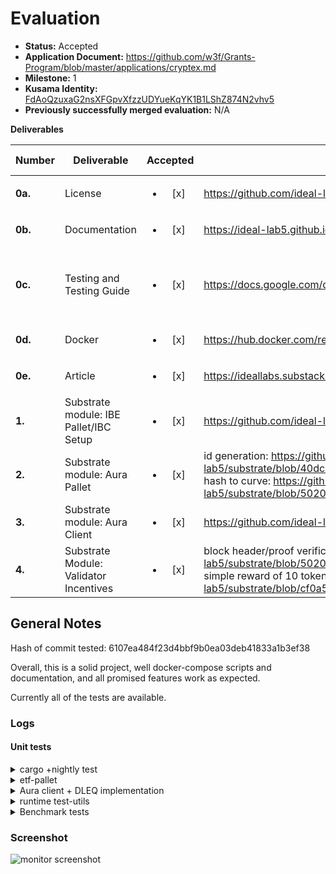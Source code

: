 # Evaluation

- **Status:** Accepted
- **Application Document:** https://github.com/w3f/Grants-Program/blob/master/applications/cryptex.md
- **Milestone:** 1
- **Kusama Identity:** [FdAoQzuxaG2nsXFGpvXfzzUDYueKqYK1B1LShZ874N2vhv5](https://sub.id/FdAoQzuxaG2nsXFGpvXfzzUDYueKqYK1B1LShZ874N2vhv5)
- **Previously successfully merged evaluation:** N/A

**Deliverables**

| Number | Deliverable | Accepted | Link | Evaluation Notes |
| ------ | ----------- | :------: | ---- |----------------- |
| **0a.** | License | <ul><li>[x] </li></ul> | https://github.com/ideal-lab5/substrate/blob/milestone1/LICENSE-GPL3, [etf-pallet](https://github.com/ideal-lab5/substrate/blob/e1b7e7bbbcdb3131edb0c635cec30dfcbe1012eb/bin/node-template/pallets/etf/Cargo.toml#L8) | GPLv3 |
| **0b.** | Documentation | <ul><li>[x] </li></ul> | https://ideal-lab5.github.io | — |
| **0c.** | Testing and Testing Guide | <ul><li>[x] </li></ul> | https://docs.google.com/document/d/1XfBpWfTUq-8DYJ43ZqJGpXb_AJMEvK6PV01nEn8JwQo/edit?usp=sharing | `cargo tarpaulin` reports >88% test coverage on pallet |
| **0d.** | Docker | <ul><li>[x] </li></ul> | https://hub.docker.com/repository/docker/ideallabs/etf/general | — |
| **0e.** | Article | <ul><li>[x] </li></ul> | https://ideallabs.substack.com/p/e6bb13fb-be93-4a22-b039-f81b7c70e93c | Unpublished draft |
| **1.** | Substrate module: IBE Pallet/IBC Setup | <ul><li>[x] </li></ul> | https://github.com/ideal-lab5/substrate/tree/milestone1/bin/node-template/pallets/etf/src | — |
| **2.** | Substrate module: Aura Pallet | <ul><li>[x] </li></ul> | id generation: https://github.com/ideal-lab5/substrate/blob/40dca8d373ccdd59696b251f87ba89029a5bae63/client/consensus/aura/src/standalone.rs#L123, hash to curve: https://github.com/ideal-lab5/substrate/blob/502032949307b1c19cba606dbef1d2f108f71a56/client/consensus/aura/src/dleq.rs#L108 | — |
| **3.** | Substrate module: Aura Client | <ul><li>[x] </li></ul> | https://github.com/ideal-lab5/substrate/tree/milestone1/client/consensus/aura/src| — |
| **4.** | Substrate Module: Validator Incentives |  <ul><li>[x] </li></ul> | block header/proof verification: https://github.com/ideal-lab5/substrate/blob/502032949307b1c19cba606dbef1d2f108f71a56/client/consensus/aura/src/standalone.rs#L390, simple reward of 10 tokens/session: https://github.com/ideal-lab5/substrate/blob/cf0a5193af80e458ee585a614f7ff12ece9b56fd/frame/aura/src/lib.rs#L269 | — |

## General Notes

Hash of commit tested: 6107ea484f23d4bbf9b0ea03deb41833a1b3ef38

Overall, this is a solid project, well docker-compose scripts and documentation, and all promised features work as expected.

Currently all of the tests are available.

### Logs

#### Unit tests

<details>

<summary> cargo +nightly test </summary>

https://drive.google.com/file/d/1Inlv96nT181t75mnxro2LGeiv5rLDJTq/view?usp=drive_link

</details>

<details>

<summary> etf-pallet </summary>

```bash
running 4 tests
test mock::__construct_runtime_integrity_test::runtime_integrity_tests ... ok
test tests::it_sets_the_genesis_state ... ok
test tests::it_fails_to_update_generator_when_not_decodable ... ok
test tests::it_allows_root_to_update_generator ... ok

test result: ok. 4 passed; 0 failed; 0 ignored; 0 measured; 0 filtered out; finished in 0.02s

   Doc-tests pallet-etf

running 0 tests

test result: ok. 0 passed; 0 failed; 0 ignored; 0 measured; 0 filtered out; finished in 0.00s

```

</details>

<details>

<summary> Aura client + DLEQ implementation </summary>

```bash
running 6 tests
test dleq::tests::prove_secret_correctness_manual_testing_tool ... ok
test dleq::tests::dleq_prepare_and_verify_works ... ok
test standalone::tests::authorities_call_works ... ok
test tests::authoring_blocks ... ok
test tests::on_slot_returns_correct_block ... ok
test tests::current_node_authority_should_claim_slot ... ok

test result: ok. 6 passed; 0 failed; 0 ignored; 0 measured; 0 filtered out; finished in 36.43s

   Doc-tests sc-consensus-aura

running 0 tests

test result: ok. 0 passed; 0 failed; 0 ignored; 0 measured; 0 filtered out; finished in 0.00s

```

</details>

<details>

<summary> runtime test-utils </summary>

```bash
running 8 tests
test __construct_runtime_integrity_test::runtime_integrity_tests ... ok
test tests::check_substrate_check_signed_extension_works ... ok
test storage_key_generator::expected_keys_vec_are_matching ... ok
test tests::validate_unsigned_works ... ok
test tests::validate_storage_keys ... ok
test tests::witness_backend_works ... ok
test tests::test_storage ... ok
test tests::heap_pages_is_respected ... ok

test result: ok. 8 passed; 0 failed; 0 ignored; 0 measured; 0 filtered out; finished in 10.56s

   Doc-tests substrate-test-runtime

running 0 tests

test result: ok. 0 passed; 0 failed; 0 ignored; 0 measured; 0 filtered out; finished in 0.00s

```

</details>

<details>

<summary> Benchmark tests </summary>

```bash

Running unittests src/lib.rs (target/debug/deps/pallet_etf-bb86bac3c815b1c1)

running 5 tests
test mock::__construct_runtime_integrity_test::runtime_integrity_tests ... ok
test benchmarking::benchmarks::benchmark_tests::test_benchmarks ... ok
test tests::it_fails_to_update_generator_when_not_decodable ... ok
test tests::it_sets_the_genesis_state ... ok
test tests::it_allows_root_to_update_generator ... ok

test result: ok. 5 passed; 0 failed; 0 ignored; 0 measured; 0 filtered out; finished in 0.01s

   Doc-tests pallet-etf

running 0 tests

test result: ok. 0 passed; 0 failed; 0 ignored; 0 measured; 0 filtered out; finished in 0.00s


```

</details>

### Screenshot

![monitor screenshot](https://github.com/w3f/Grant-Milestone-Delivery/assets/12571049/31a651b9-bf60-4aad-b44a-0883b8721032)

